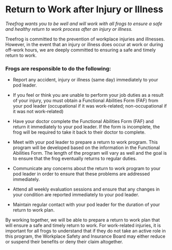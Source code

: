 # Return to Work after Injury or Illness

*Treefrog wants you to be well and will work with all frogs to ensure a safe and healthy return to work process after an injury or illness.*

Treefrog is committed to the prevention of workplace injuries and illnesses. However, in the event that an injury or illness does occur at work or during off-work hours, we are deeply committed to ensuring a safe and timely return to work.

### Frogs are responsible to do the following:

- Report any accident, injury or illness (same day) immediately to your pod leader.

- If you feel or think you are unable to perform your job duties as a result of your injury, you must obtain a Functional Abilities Form (FAF) from your pod leader (occupational if it was work-related; non-occupational if it was not work-related)

- Have your doctor complete the Functional Abilities Form (FAF) and return it immediately to your pod leader. If the form is incomplete, the frog will be required to take it back to their doctor to complete.

- Meet with your pod leader to prepare a return to work program. This program will be developed based on the information in the Functional Abilities Form. The length of the program will vary as well and the goal is to ensure that the frog eventually returns to regular duties.

- Communicate any concerns about the return to work program to your pod leader in order to ensure that these problems are addressed immediately.

- Attend all weekly evaluation sessions and ensure that any changes in your condition are reported immediately to your pod leader.

- Maintain regular contact with your pod leader for the duration of your return to work plan.

By working together, we will be able to prepare a return to work plan that will ensure a safe and timely return to work. For work-related injuries, it is important for all frogs to understand that if they do not take an active role in this program, the Workplace Safety and Insurance Board may either reduce or suspend their benefits or deny their claim altogether.
